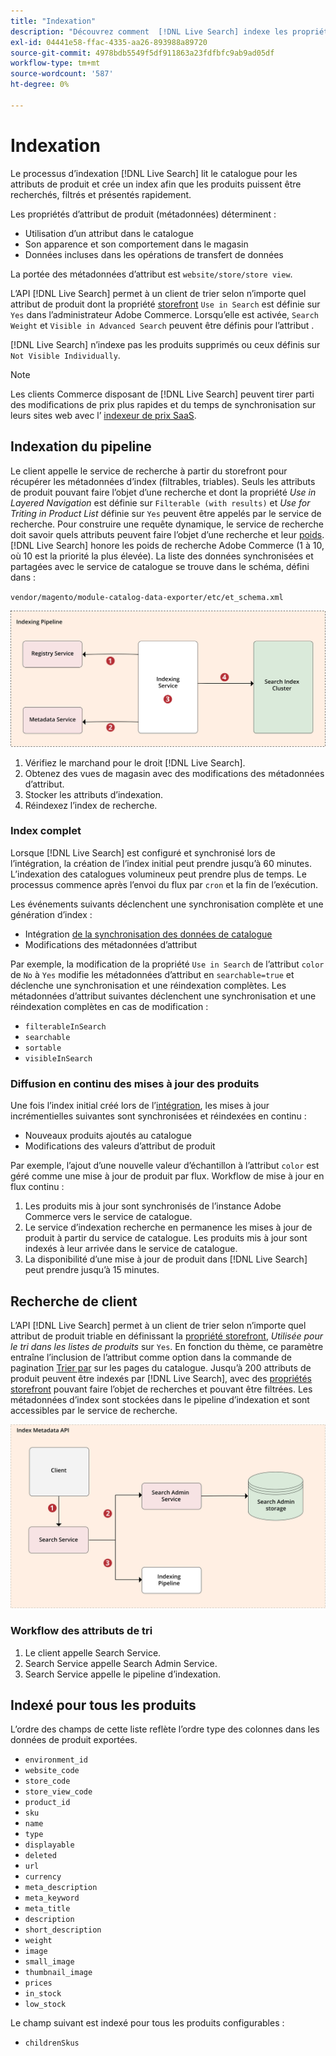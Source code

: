 ```yaml
---
title: "Indexation"
description: "Découvrez comment  [!DNL Live Search] indexe les propriétés d’attribut de produit."
exl-id: 04441e58-ffac-4335-aa26-893988a89720
source-git-commit: 4978bdb5549f5df911863a23fdfbfc9ab9ad05df
workflow-type: tm+mt
source-wordcount: '587'
ht-degree: 0%

---
```


# Indexation

Le processus d’indexation [!DNL Live Search] lit le catalogue pour les attributs de produit et crée un index afin que les produits puissent être recherchés, filtrés et présentés rapidement.

Les propriétés d’attribut de produit (métadonnées) déterminent :

* Utilisation d’un attribut dans le catalogue
* Son apparence et son comportement dans le magasin
* Données incluses dans les opérations de transfert de données

La portée des métadonnées d’attribut est `website/store/store view`.

L’API [!DNL Live Search] permet à un client de trier selon n’importe quel attribut de produit dont la propriété [storefront](https://experienceleague.adobe.com/docs/commerce-admin/catalog/product-attributes/product-attributes.html) `Use in Search` est définie sur `Yes` dans l’administrateur Adobe Commerce. Lorsqu’elle est activée, `Search Weight` et `Visible in Advanced Search` peuvent être définis pour l’attribut .

[!DNL Live Search] n’indexe pas les produits supprimés ou ceux définis sur `Not Visible Individually`.

>[!NOTE]
>
> Les clients Commerce disposant de [!DNL Live Search] peuvent tirer parti des modifications de prix plus rapides et du temps de synchronisation sur leurs sites web avec l’ [ indexeur de prix SaaS](../price-index/price-indexing.md).

## Indexation du pipeline

Le client appelle le service de recherche à partir du storefront pour récupérer les métadonnées d’index (filtrables, triables). Seuls les attributs de produit pouvant faire l’objet d’une recherche et dont la propriété *Use in Layered Navigation* est définie sur `Filterable (with results)` et *Use for Triting in Product List* définie sur `Yes` peuvent être appelés par le service de recherche.
Pour construire une requête dynamique, le service de recherche doit savoir quels attributs peuvent faire l’objet d’une recherche et leur [poids](https://experienceleague.adobe.com/docs/commerce-admin/catalog/catalog/search/search-results.html#weighted-search). [!DNL Live Search] honore les poids de recherche Adobe Commerce (1 à 10, où 10 est la priorité la plus élevée). La liste des données synchronisées et partagées avec le service de catalogue se trouve dans le schéma, défini dans :

`vendor/magento/module-catalog-data-exporter/etc/et_schema.xml`

![[!DNL Live Search] Diagramme de recherche du client d&#39;indexation ](assets/indexing-pipeline.svg)

1. Vérifiez le marchand pour le droit [!DNL Live Search].
1. Obtenez des vues de magasin avec des modifications des métadonnées d’attribut.
1. Stocker les attributs d’indexation.
1. Réindexez l’index de recherche.

### Index complet

Lorsque [!DNL Live Search] est configuré et synchronisé lors de l’intégration, la création de l’index initial peut prendre jusqu’à 60 minutes. L’indexation des catalogues volumineux peut prendre plus de temps. Le processus commence après l’envoi du flux par `cron` et la fin de l’exécution.

Les événements suivants déclenchent une synchronisation complète et une génération d’index :

* Intégration [ de la synchronisation des données de catalogue ](install.md#synchronize-catalog-data)
* Modifications des métadonnées d’attribut

Par exemple, la modification de la propriété `Use in Search` de l’attribut `color` de `No` à `Yes` modifie les métadonnées d’attribut en `searchable=true` et déclenche une synchronisation et une réindexation complètes. Les métadonnées d’attribut suivantes déclenchent une synchronisation et une réindexation complètes en cas de modification :

* `filterableInSearch`
* `searchable`
* `sortable`
* `visibleInSearch`

### Diffusion en continu des mises à jour des produits

Une fois l’index initial créé lors de l’[intégration](install.md#synchronize-catalog-data), les mises à jour incrémentielles suivantes sont synchronisées et réindexées en continu :

* Nouveaux produits ajoutés au catalogue
* Modifications des valeurs d’attribut de produit

Par exemple, l’ajout d’une nouvelle valeur d’échantillon à l’attribut `color` est géré comme une mise à jour de produit par flux.
Workflow de mise à jour en flux continu :

1. Les produits mis à jour sont synchronisés de l’instance Adobe Commerce vers le service de catalogue.
1. Le service d’indexation recherche en permanence les mises à jour de produit à partir du service de catalogue. Les produits mis à jour sont indexés à leur arrivée dans le service de catalogue.
1. La disponibilité d’une mise à jour de produit dans [!DNL Live Search] peut prendre jusqu’à 15 minutes.

## Recherche de client

L’API [!DNL Live Search] permet à un client de trier selon n’importe quel attribut de produit triable en définissant la [propriété storefront](https://experienceleague.adobe.com/docs/commerce-admin/catalog/product-attributes/product-attributes.html), *Utilisée pour le tri dans les listes de produits* sur `Yes`. En fonction du thème, ce paramètre entraîne l’inclusion de l’attribut comme option dans la commande de pagination [Trier par](https://experienceleague.adobe.com/docs/commerce-admin/catalog/catalog/navigation/navigation.html) sur les pages du catalogue. Jusqu’à 200 attributs de produit peuvent être indexés par [!DNL Live Search], avec des [propriétés storefront](https://experienceleague.adobe.com/docs/commerce-admin/catalog/product-attributes/product-attributes.html) pouvant faire l’objet de recherches et pouvant être filtrées.
Les métadonnées d’index sont stockées dans le pipeline d’indexation et sont accessibles par le service de recherche.

![[!DNL Live Search] Diagramme d’API de métadonnées d’index ](assets/index-metadata-api.svg)

### Workflow des attributs de tri

1. Le client appelle Search Service.
1. Search Service appelle Search Admin Service.
1. Search Service appelle le pipeline d’indexation.

## Indexé pour tous les produits

L’ordre des champs de cette liste reflète l’ordre type des colonnes dans les données de produit exportées.

* `environment_id`
* `website_code`
* `store_code`
* `store_view_code`
* `product_id`
* `sku`
* `name`
* `type`
* `displayable`
* `deleted`
* `url`
* `currency`
* `meta_description`
* `meta_keyword`
* `meta_title`
* `description`
* `short_description`
* `weight`
* `image`
* `small_image`
* `thumbnail_image`
* `prices`
* `in_stock`
* `low_stock`

Le champ suivant est indexé pour tous les produits configurables :

* `childrenSkus`
